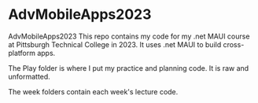 # AdvMobileApps2023
AdvMobileApps2023
This repo contains my code for my .net MAUI course at Pittsburgh Technical College in 2023. It uses .net MAUI to build cross-platform apps. 

The Play folder is where I put my practice and planning code. It is raw and unformatted.

The week folders contain each week's lecture code. 

